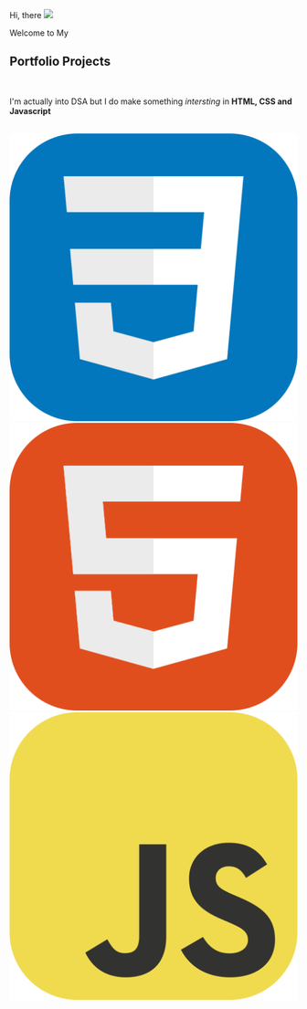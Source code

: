 <style>
  #img{
padding:12px 12px 12px 12px;
</style>
Hi, there <img src="https://user-images.githubusercontent.com/18350557/176309783-0785949b-9127-417c-8b55-ab5a4333674e.gif"> <br>
<p>Welcome to My </p>
<h2>Portfolio  Projects</h2>
<br>
<p>I'm actually into DSA but I do make something <i>intersting</i> in <b>HTML, CSS and Javascript</b></p><br>
<img src="https://github.com/tandpfun/skill-icons/blob/main/icons/CSS.svg" class="img">
<img  src="https://github.com/tandpfun/skill-icons/blob/main/icons/HTML.svg" class="img">
<img  src="https://github.com/tandpfun/skill-icons/blob/main/icons/JavaScript.svg"  class="img">

